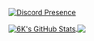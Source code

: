 [![Discord Presence](https://lanyard-profile-readme.vercel.app/api/1171261965767807028)](https://discord.com/users/1171261965767807028)

<a href="https://github.com/anuraghazra/github-readme-stats">
  <img align="center" src="https://github-readme-stats.vercel.app/api?username=rtmonly&show_icons=true&include_all_commits=true&theme=material-palenight" alt="6K's GitHub Stats" />
</a>

<a href="https://github.com/anuraghazra/github-readme-stats">
 <img align="center" src="https://github-readme-stats.vercel.app/api/top-langs/?username=rtmonly&layout=compact&theme=material-palenight" />
</a>
